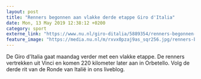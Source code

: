 ```yaml
---
layout: post
title: "Renners begonnen aan vlakke derde etappe Giro d'Italia"
date: Mon, 13 May 2019 12:38:12 +0200
category: sport
externe_link: "https://www.nu.nl/giro-ditalia/5889354/renners-begonnen-aan-vlakke-derde-etappe-giro-ditalia.html"
feature_image: "https://media.nu.nl/m/rxvx0pzaj9as_sqr256.jpg/renners-begonnen-aan-vlakke-derde-etappe-giro-ditalia.jpg"
---
```


De Giro d'Italia gaat maandag verder met een vlakke etappe. De renners vertrekken uit Vinci en komen 220 kilometer later aan in Orbetello. Volg de derde rit van de Ronde van Italië in ons liveblog.
